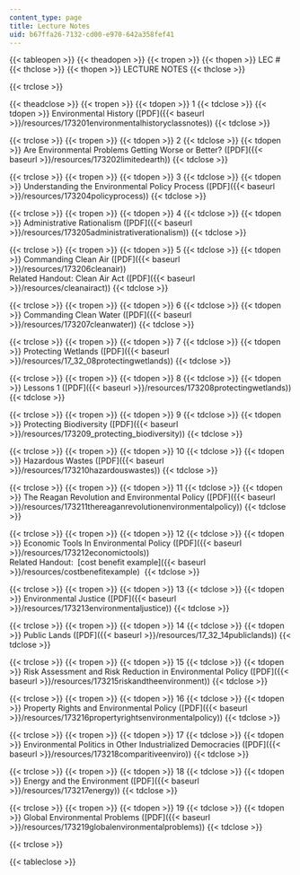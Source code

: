 ```yaml
---
content_type: page
title: Lecture Notes
uid: b67ffa26-7132-cd00-e970-642a358fef41
---
```


{{< tableopen >}}
{{< theadopen >}}
{{< tropen >}}
{{< thopen >}}
LEC #
{{< thclose >}}
{{< thopen >}}
LECTURE NOTES
{{< thclose >}}

{{< trclose >}}

{{< theadclose >}}
{{< tropen >}}
{{< tdopen >}}
1
{{< tdclose >}}
{{< tdopen >}}
Environmental History ([PDF]({{< baseurl >}}/resources/173201environmentalhistoryclassnotes))
{{< tdclose >}}

{{< trclose >}}
{{< tropen >}}
{{< tdopen >}}
2
{{< tdclose >}}
{{< tdopen >}}
Are Environmental Problems Getting Worse or Better? ([PDF]({{< baseurl >}}/resources/173202limitedearth))
{{< tdclose >}}

{{< trclose >}}
{{< tropen >}}
{{< tdopen >}}
3
{{< tdclose >}}
{{< tdopen >}}
Understanding the Environmental Policy Process ([PDF]({{< baseurl >}}/resources/173204policyprocess))
{{< tdclose >}}

{{< trclose >}}
{{< tropen >}}
{{< tdopen >}}
4
{{< tdclose >}}
{{< tdopen >}}
Administrative Rationalism ([PDF]({{< baseurl >}}/resources/173205administrativerationalism))
{{< tdclose >}}

{{< trclose >}}
{{< tropen >}}
{{< tdopen >}}
5
{{< tdclose >}}
{{< tdopen >}}
Commanding Clean Air ([PDF]({{< baseurl >}}/resources/173206cleanair))  
Related Handout: Clean Air Act ([PDF]({{< baseurl >}}/resources/cleanairact))
{{< tdclose >}}

{{< trclose >}}
{{< tropen >}}
{{< tdopen >}}
6
{{< tdclose >}}
{{< tdopen >}}
Commanding Clean Water ([PDF]({{< baseurl >}}/resources/173207cleanwater))
{{< tdclose >}}

{{< trclose >}}
{{< tropen >}}
{{< tdopen >}}
7
{{< tdclose >}}
{{< tdopen >}}
Protecting Wetlands ([PDF]({{< baseurl >}}/resources/17_32_08protectingwetlands))
{{< tdclose >}}

{{< trclose >}}
{{< tropen >}}
{{< tdopen >}}
8
{{< tdclose >}}
{{< tdopen >}}
Lessons 1 ([PDF]({{< baseurl >}}/resources/173208protectingwetlands))
{{< tdclose >}}

{{< trclose >}}
{{< tropen >}}
{{< tdopen >}}
9
{{< tdclose >}}
{{< tdopen >}}
Protecting Biodiversity ([PDF]({{< baseurl >}}/resources/173209_protecting_biodiversity))
{{< tdclose >}}

{{< trclose >}}
{{< tropen >}}
{{< tdopen >}}
10
{{< tdclose >}}
{{< tdopen >}}
Hazardous Wastes ([PDF]({{< baseurl >}}/resources/173210hazardouswastes))
{{< tdclose >}}

{{< trclose >}}
{{< tropen >}}
{{< tdopen >}}
11
{{< tdclose >}}
{{< tdopen >}}
The Reagan Revolution and Environmental Policy ([PDF]({{< baseurl >}}/resources/173211thereaganrevolutionenvironmentalpolicy))
{{< tdclose >}}

{{< trclose >}}
{{< tropen >}}
{{< tdopen >}}
12
{{< tdclose >}}
{{< tdopen >}}
Economic Tools In Environmental Policy ([PDF]({{< baseurl >}}/resources/173212economictools))  
Related Handout:  [cost benefit example]({{< baseurl >}}/resources/costbenefitexample) 
{{< tdclose >}}

{{< trclose >}}
{{< tropen >}}
{{< tdopen >}}
13
{{< tdclose >}}
{{< tdopen >}}
Environmental Justice ([PDF]({{< baseurl >}}/resources/173213environmentaljustice))
{{< tdclose >}}

{{< trclose >}}
{{< tropen >}}
{{< tdopen >}}
14
{{< tdclose >}}
{{< tdopen >}}
Public Lands ([PDF]({{< baseurl >}}/resources/17_32_14publiclands))
{{< tdclose >}}

{{< trclose >}}
{{< tropen >}}
{{< tdopen >}}
15
{{< tdclose >}}
{{< tdopen >}}
Risk Assessment and Risk Reduction in Environmental Policy ([PDF]({{< baseurl >}}/resources/173215riskandtheenvironment))
{{< tdclose >}}

{{< trclose >}}
{{< tropen >}}
{{< tdopen >}}
16
{{< tdclose >}}
{{< tdopen >}}
Property Rights and Environmental Policy ([PDF]({{< baseurl >}}/resources/173216propertyrightsenvironmentalpolicy))
{{< tdclose >}}

{{< trclose >}}
{{< tropen >}}
{{< tdopen >}}
17
{{< tdclose >}}
{{< tdopen >}}
Environmental Politics in Other Industrialized Democracies ([PDF]({{< baseurl >}}/resources/173218comparitiveenviro))
{{< tdclose >}}

{{< trclose >}}
{{< tropen >}}
{{< tdopen >}}
18
{{< tdclose >}}
{{< tdopen >}}
Energy and the Environment ([PDF]({{< baseurl >}}/resources/173217energy))
{{< tdclose >}}

{{< trclose >}}
{{< tropen >}}
{{< tdopen >}}
19
{{< tdclose >}}
{{< tdopen >}}
Global Environmental Problems ([PDF]({{< baseurl >}}/resources/173219globalenvironmentalproblems))
{{< tdclose >}}

{{< trclose >}}

{{< tableclose >}}